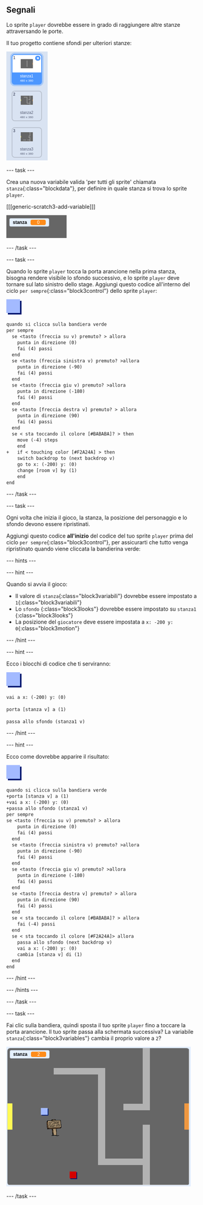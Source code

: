 ## Segnali

Lo sprite `player` dovrebbe essere in grado di raggiungere altre stanze attraversando le porte.

Il tuo progetto contiene sfondi per ulteriori stanze:

![screenshot](images/world-backdrops.png)

\--- task \---

Crea una nuova variabile valida 'per tutti gli sprite' chiamata `stanza`{:class="blockdata"}, per definire in quale stanza si trova lo sprite `player`.

[[[generic-scratch3-add-variable]]]

![screenshot](images/world-room.png)

\--- /task \---

\--- task \---

Quando lo sprite `player` tocca la porta arancione nella prima stanza, bisogna rendere visibile lo sfondo successivo, e lo sprite `player` deve tornare sul lato sinistro dello stage. Aggiungi questo codice all'interno del ciclo `per sempre`{:class="block3control"} dello sprite `player`:

![player](images/player.png)

```blocks3
quando si clicca sulla bandiera verde
per sempre 
  se <tasto (freccia su v) premuto? > allora 
    punta in direzione (0)
    fai (4) passi
  end
  se <tasto (freccia sinistra v) premuto? >allora 
    punta in direzione (-90)
    fai (4) passi
  end
  se <tasto (freccia giu v) premuto? >allora 
    punta in direzione (-180)
    fai (4) passi
  end
  se <tasto [freccia destra v] premuto? > allora 
    punta in direzione (90)
    fai (4) passi
  end
  se < sta toccando il colore [#BABABA]? > then
    move (-4) steps
    end
+   if < touching color [#F2A24A] > then
    switch backdrop to (next backdrop v)
    go to x: (-200) y: (0)
    change [room v] by (1)
    end
end
```

\--- /task \---

\--- task \---

Ogni volta che inizia il gioco, la stanza, la posizione del personaggio e lo sfondo devono essere ripristinati.

Aggiungi questo codice **all'inizio** del codice del tuo sprite `player` prima del ciclo `per sempre`{:class="block3control"}, per assicurarti che tutto venga ripristinato quando viene cliccata la bandierina verde:

\--- hints \---

\--- hint \---

Quando si avvia il gioco:

+ Il valore di `stanza`{:class="block3variabili"} dovrebbe essere impostato a `1`{:class="block3variabili"}
+ Lo `sfondo` {:class="block3looks"} dovrebbe essere impostato su ` stanza1 ` {:class="block3looks"}
+ La posizione del `giocatore` deve essere impostata a `x: -200 y: 0`{:class="block3motion"}

\--- /hint \---

\--- hint \---

Ecco i blocchi di codice che ti serviranno:

![player](images/player.png)

```blocks3
vai a x: (-200) y: (0)

porta [stanza v] a (1)

passa allo sfondo (stanza1 v)
```

\--- /hint \---

\--- hint \---

Ecco come dovrebbe apparire il risultato:

![player](images/player.png)

```blocks3
quando si clicca sulla bandiera verde
+porta [stanza v] a (1)
+vai a x: (-200) y: (0)
+passa allo sfondo (stanza1 v)
per sempre 
se <tasto (freccia su v) premuto? > allora 
    punta in direzione (0)
    fai (4) passi
  end
  se <tasto (freccia sinistra v) premuto? >allora 
    punta in direzione (-90)
    fai (4) passi
  end
  se <tasto (freccia giu v) premuto? >allora 
    punta in direzione (-180)
    fai (4) passi
  end
  se <tasto [freccia destra v] premuto? > allora 
    punta in direzione (90)
    fai (4) passi
  end
  se < sta toccando il colore [#BABABA]? > allora 
    fai (-4) passi
  end
  se < sta toccando il colore [#F2A24A]> allora 
    passa allo sfondo (next backdrop v)
    vai a x: (-200) y: (0)
    cambia [stanza v] di (1)
  end
end
```

\--- /hint \---

\--- /hints \---

\--- /task \---

\--- task \---

Fai clic sulla bandiera, quindi sposta il tuo sprite `player` fino a toccare la porta arancione. Il tuo sprite passa alla schermata successiva? La variabile `stanza`{:class="block3variables"} cambia il proprio valore a `2`?

![schermata](images/world-room-test.png)

\--- /task \---